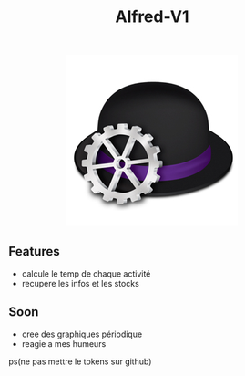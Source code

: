 <p align="center">
  <h1 align="center">Alfred-V1</h1><br/>
 </p>
<p align="center">
  <img src="images/Alfred_icon.jpg">
</p>

## Features

- calcule le temp de chaque activité 
- recupere les infos et les stocks

## Soon

- cree des graphiques périodique 
- reagie a mes humeurs  

ps(ne pas mettre le tokens sur github)
